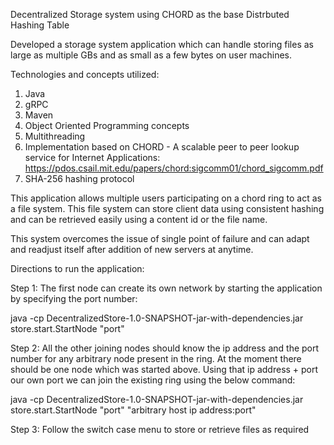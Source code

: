 Decentralized Storage system using CHORD as the base Distrbuted Hashing Table

Developed a storage system application which can handle storing files as large as multiple GBs and as small as a few bytes on user machines.

Technologies and concepts utilized:
1. Java
2. gRPC
3. Maven
4. Object Oriented Programming concepts
5. Multithreading
6. Implementation based on CHORD - A scalable peer to peer lookup service for Internet Applications: https://pdos.csail.mit.edu/papers/chord:sigcomm01/chord_sigcomm.pdf 
7. SHA-256 hashing protocol

This application allows multiple users participating on a chord ring to act as a file system. This file system can store client data using consistent hashing
and can be retrieved easily using a content id or the file name.

This system overcomes the issue of single point of failure and can adapt and readjust itself after addition of new servers at anytime.

Directions to run the application:

Step 1: The first node can create its own network by starting the application by specifying the port number:

java -cp DecentralizedStore-1.0-SNAPSHOT-jar-with-dependencies.jar store.start.StartNode "port"

Step 2: All the other joining nodes should know the ip address and the port number for any arbitrary node present in the ring. At the moment there should be one node which was started above. Using that ip address + port our own port we can join the existing ring using the below command:

java -cp DecentralizedStore-1.0-SNAPSHOT-jar-with-dependencies.jar store.start.StartNode "port" "arbitrary host ip address:port"

Step 3: Follow the switch case menu to store or retrieve files as required
